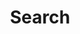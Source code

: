 ---
title: "Search"
linkTitle: "Search"
weight: 6
description: >
    Learn how to use search syntax
---